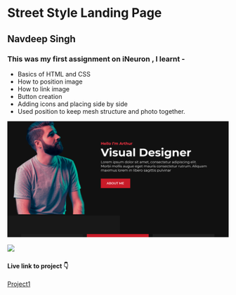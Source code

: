 # Street Style Landing Page

## Navdeep Singh

### This was my first assignment on iNeuron , I learnt -
- Basics of HTML and CSS
- How to position image
- How to link image
- Button creation
- Adding icons and placing side by side
- Used position to keep mesh structure and photo together.

![image](./thumbnail.png)

![](https://img.shields.io/badge/Time-1--2%20Hours-brightgreen)

#### Live link to project :point_down:

[Project1](https://navdeep-project1.netlify.app/ "Project 1 Link")


